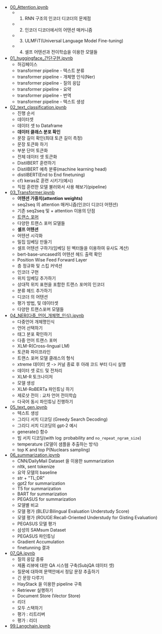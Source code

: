 - [00_Attention.ipynb](00_Attention.ipynb)
  - 1. RNN 구조의 인코더 디코더의 문제점
  - 2. 인코더 디코더에서의 어텐션 매커니즘
  - 3. ULMFiT(Universal Language Model Fine-tuning)
  - 4. 셀프 어텐션과 전이학습을 이용한 모델들
- [01_huggingface_간단구현.ipynb](01_huggingface_간단구현.ipynb)
  - 허깅페이스
  - transformer pipeline - 텍스트 분류
  - transformer pipeline - 개체명 인식(Ner)
  - transformer pipeline - 질의 응답
  - transformer pipeline - 요약
  - transformer pipeline - 번역
  - transformer pipeline - 텍스트 생성
- [02_text_classification.ipynb](02_text_classification.ipynb)
  - 진행 순서
  - 데이터셋
  - 데이터 셋 to Dataframe
  - **데이터 클래스 분포 확인**
  - 문장 길이 확인(최대 토큰 길이 측정)
  - 문장 토큰화 하기
  - 부분 단어 토큰화
  - 전체 데이터 셋 토큰화
  - DistilBERT 훈련하기
  - DistilBERT 예측 분류(machine learning head)
  - distilBERT(End to End finetuning)
  - cf) keras로 훈련 시키기(예시)
  - 직접 훈련한 모델 불러와서 사용 해보기(pipeline)
- [03_Transformer.ipynb](03_Transformer.ipynb)
  - **어텐션 가중치(attention weights)**
  - seq2seq 의 attention 매커니즘(인코더 디코더 어텐션)
  - 기존 seq2seq 및 + attention 이용의 단점
  - [트랜스 포머](https://arxiv.org/pdf/1706.03762)
  - 다양한 트랜스 포머 모델들
  - **셀프 어텐션**
  - 어텐션 시각화
  - 밀집 임베딩 만들기
  - 셀프 어텐션 구하기(임베딩 된 벡터들을 이용하여 유사도 계산)
  - bert-base-uncased의 어텐션 헤드 출력 확인
  - Position Wise Feed Forward Layer
  - 층 정규화 및 스킵 커넥션
  - 인코더 구현
  - 위치 임베딩 추가하기
  - 상대적 위치 표현을 포함한 트랜스 포머의 인코더
  - 분류 헤드 추가하기
  - 디코더 의 어텐션
  - 평가 방법, 및 데이터셋
  - 다양한 트랜스포머 모델들
- [04_NER(다중_언어_개체명_인식).ipynb](04_NER(다중_언어_개체명_인식).ipynb)
  - 다중언어 개체명인식
  - 언어 선택하기
  - 태그 분포 확인하기
  - 다중 언어 트랜스 포머
  - XLM-R(Cross-lingual LM)
  - 토큰화 파이프라인
  - 트랜스 포머 모델 클래스의 형식
  - xtreme 데이터 셋 -> 커널 종료 후 아래 코드 부터 다시 실행
  - 데이터 셋 로드 및 전처리
  - XLM-R 토크나이저
  - 모델 생성
  - XLM-RoBERTa 파인튜닝 하기
  - 제로샷 전이 : 교차 언어 전이학습
  - 다국어 동시 파인튜닝 진행하기
- [05_text_gen.ipynb](05_text_gen.ipynb)
  - 텍스트 생성
  - 그리디 서치 디코딩 (Greedy Search Decoding)
  - 그리디 서치 디코딩의 gpt-2 예시
  - generate() 함수
  - 빔 서치 디코딩(with $\log$ probability and `no_repeat_ngram_size`)
  - temperature (모델이 샘플을 추출하는 방식)
  - top K and top P(Nuclears sampling)
- [06_summarization.ipynb](06_summarization.ipynb)
  - CNN/DailyMail Dataset 을 이용한 summarization
  - nltk, sent tokenize
  - 요약 모델의 baseline
  - str + "TL;DR"
  - gpt2 for summarization
  - T5 for summarization
  - BART for summarization
  - PEGASUS for summarization
  - 모델별 비교
  - 모델 평가 (BLEU:Bilingual Evaluation Understudy Score)
  - 모델 평가 (ROUGE:Recall-Oriented Understudy for Gisting Evaluation)
  - PEGASUS 모델 평가
  - 삼성의 SAMsum Dataset
  - PEGASUS 파인튜닝
  - Gradient Accumulation
  - finetunning 결과
- [07_QA.ipynb](07_QA.ipynb)
  - 질의 응답 종류
  - 제품 리뷰에 대한 QA 시스템 구축(SubjQA 데이터 셋)
  - 질문에 대하여 문맥안에서 정답 문장 추출하기
  - 긴 문장 다루기
  - HayStack 을 이용한 pipeline 구축
  - Retriever 실행하기
  - Document Store (Vector Store)
  - 리더
  - 모두 스택하기
  - 평가 : 리트리버
  - 평가 : 리더
- [99.Langchain.ipynb](99.Langchain.ipynb)
